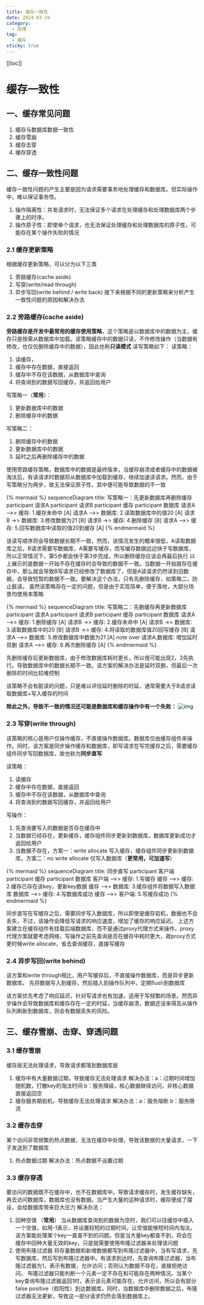 ```yaml
---
title: 缓存一致性
date: 2024-03-19
category:
  - 存储
tag:
  - 缓存
sticky: true
---
```


[[toc]]

# 缓存一致性

## 一、缓存常见问题
1. 缓存与数据库数据一致性
2. 缓存雪崩
3. 缓存击穿
4. 缓存穿透

## 二、缓存一致性问题
缓存一致性问题的产生主要是因为请求需要事务地处理缓存和数据库。但实际操作中，难以保证事务性。
1. 操作隔离性：并发请求时，无法保证多个请求在处理缓存和处理数据库两个步骤上的时序。
2. 操作原子性：即使单个请求，也无法保证处理缓存和处理数据库的原子性，可能存在某个操作失败的情况

### 2.1 缓存更新策略
根据缓存更新策略，可以分为以下三类
1. 旁路缓存(cache aside)
2. 写穿(write/read through)
3. 异步写回(write behind / write back)
接下来根据不同的更新策略来分析产生一致性问题的原因和解决办法


### 2.2 旁路缓存(cache aside)
**旁路缓存是开发中最常用的缓存使用策略**，这个策略是以数据库中的数据为主，缓存只是按需从数据库中加载。该策略缓存中的数据只读，不作修改操作（当数据有修改，也仅仅删除缓存中的数据），因此也称**只读模式**
读写策略如下：
读策略：
1. 读缓存，
2. 缓存中存在数据，直接返回
3. 缓存中不存在该数据，从数据库中查询
4. 将查询到的数据写回缓存，并返回给用户

写策略一（**常用**）：
1. 更新数据库中的数据
2. 删除缓存中的数据

写策略二：
1. 删除缓存中的数据
2. 更新数据库中的数据
3. 延时之后再删除缓存中的数据

使用旁路缓存策略，数据库中的数据是最终版本，当缓存崩溃或者缓存中的数据被淘汰后，有读请求时数据将从数据库中加载到缓存，继续加速读请求。然而，由于写策略分为两步，故无法保证原子性，其中便可能导致数据的不一致

<!-- ```mermaid -->
{% mermaid %}
sequenceDiagram
title: 写策略一：先更新数据库再删除缓存
participant 请求A
participant 请求B
participant 缓存
participant 数据库
请求A -->> 缓存: 1.缓存未命中 [A]
请求A -->> 数据库: 2.读取数据库中的值20 [A]
请求B ->> 数据库: 3.修改数据为21 [B]
请求B ->> 缓存: 4.删除缓存 [B]
请求A -->> 缓存: 5.回写数据库中读取的值20到缓存 [A]
{% endmermaid %}
<!-- ``` -->
该读写顺序将会导致数据长期不一致，然而，该情况发生的概率很低，A读取数据库之后，B请求需要写数据库，A需要写缓存，而写缓存数据远远快于写数据库，所以正常情况下，第5步都会快于第3步完成，所以删除缓存应该会再最后执行
以上展示的是数据一开始不存在缓存时会导致的数据不一致。当数据一开始就存在缓存中，那么就会导致B写请求已经修改了数据库了，但是A读请求仍然读到旧数据，会导致短暂的数据不一致。要解决这个办法，只有先删除缓存，如策略二，防止脏读。
虽然该策略存在一定的问题，但是由于实现简单，便于落地，大部分场景均使用本策略

<!-- ```mermaid -->
{% mermaid %}
sequenceDiagram
title: 写策略二：先删缓存再更新数据库
participant 请求A
participant 请求B
participant 缓存
participant 数据库
请求A -->> 缓存: 1.删除缓存 [A]
请求B ->> 缓存: 2.缓存未命中 [A]
请求B ->> 数据库: 3.读取数据库中的20 [B]
请求B ->> 缓存: 4.将读取的数据库值20回写缓存 [B]
请求A -->> 数据库: 5.修改数据库中数据为21 [A]
note over 请求A,数据库: 增加延时双删
请求A -->> 缓存: 6.再次删除缓存 [A]
{% endmermaid %}
<!-- ``` -->
先删除缓存后更新数据库，由于修改数据库耗时更长，所以很可能出现2，3先执行。导致数据库中的数据长期不一致。该方案的解决办法是延时双删，但最后一次删除的时间比较难控制

该策略不会有脏读的问题，只是难以评估延时删除的时延，通常需要大于B请求读取数据库+写入缓存的时间

**除此之外，导致不一致的情况还可能是数据库和缓存操作中有一个失败：**
![img](/images/缓存一致性.jpeg)

### 2.3 写穿(write through)
该策略的核心是用户仅操作缓存，不直接操作数据库。数据库仅由缓存组件来操作。同时，该方案是同步操作缓存和数据库，即写请求在写完缓存之后，需要缓存组件同步写回数据库，故也称为**同步直写**

读策略：
1. 读缓存
2. 缓存中存在数据，直接返回
3. 缓存中不存在该数据，从数据库中查询
4. 将查询到的数据写回缓存，并返回给用户

写操作：
1. 先查询要写入的数据是否存在缓存中
2. 当数据已经存在，更新缓存，缓存组件同步更新到数据库，数据库更新成功才返回给用户
3. 当数据不存在，方案一：write allocate 写入缓存，缓存组件同步更新到数据库。方案二：no write allocate 仅写入数据库（**更常用，可加速写**）

<!-- ```mermaid -->
{% mermaid %}
sequenceDiagram
title: 同步直写
participant 客户端
participant 缓存
participant 数据库
客户端 -->> 缓存: 1.写缓存
缓存 -->> 缓存: 2.缓存已存在该key，更新key数据
缓存 -->> 数据库: 3.缓存组件将数据写入数据库
数据库 -->> 缓存: 4.写数据库成功
缓存 -->> 客户端: 5.写缓存成功
{% endmermaid %}
<!-- ``` -->

同步直写在写缓存之后，需要同步写入数据库，所以即使是缓存宕机，数据也不会丢失，不过，该操作会降低写请求的响应速度，增加了缓存的响应延迟。
上述方案建立在缓存组件有挂载后端数据库，而不是通过proxy代理方式来操作，proxy代理方案就要考虑网络，写操作之前先查询是否在缓存中耗时更大，故proxy方式更时候write allocate，省去查询缓存，直接写缓存

### 2.4 异步写回(write behind)
该方案和write through相比，用户写缓存后，不直接操作数据库，而是异步更新数据库。
先将数据写入到缓存，然后插入到操作队列中，定期flush到数据库

该方案优先考虑了响应延迟，针对写请求也有加速，适用于写频繁的场景。然而异步操作会导致数据库和缓存存在一定的时延，当缓存崩溃，数据还没来得及从操作队列刷新到数据库，则会有数据丢失的风险。

## 三、缓存雪崩、击穿、穿透问题
### 3.1 缓存雪崩
缓存层无法处理请求，导致请求都落到数据库层
1. 缓存中有大量数据过期，导致缓存无法处理请求
    解决办法：a：过期时间增加随机数，打散key的淘汰时间 b：服务降级，核心数据继续访问，非核心数据直接返回空
2. 缓存服务期宕机，导致缓存无法处理请求
    解决办法：a：服务熔断 b：服务限流
### 3.2 缓存击穿
某个访问非常频繁的热点数据，无法在缓存中处理，导致该数据的大量请求，一下子发送到了数据库
1. 热点数据过期
    解决办法：热点数据不设置过期
### 3.3 缓存穿透
要访问的数据既不在缓存中，也不在数据库中。导致请求缓存时，发生缓存缺失，再去访问数据库，数据库也没有数据。当产生大量的这种请求时，缓存便成了摆设，会给数据库带来巨大压力
解决办法：
1. 回种空值 （**常用**）
    当从数据库查询到的数据为空时，我们可以往缓存中插入一个空值，如用-1表示，并设置较短的过期时间，让空值能够短时间内淘汰。
    该方案能处理某个key一直查不到的问题。但是当大量key都查不到，将会在缓存中回种大量无效的key，只是就需要使用布隆过滤器来处理该问题
2. 使用布隆过滤器
    将存量数据和新增数据都写到布隆过滤器中，当有写请求，先写数据库，然后写到布隆过滤器中。有请求到达时，先查询布隆过滤器，当布隆过滤器为1，表示有数据，允许访问；否则认为数据不存在，直接拒绝访问。
    布隆过滤器只能判断一个元素一定不存在和可能存在两种情况。当某个key查询布隆过滤器返回1时，表示该元素可能存在，允许访问，所以会有部分false positive（假阳性）到达数据库。同时，当数据库中删除数据之后，布隆过滤器无法更新，导致这一部分请求仍然会落到数据库上。